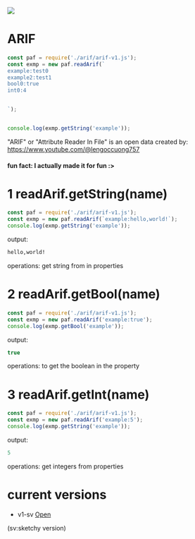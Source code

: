 ![](images/banner)
# ARIF
```javascript
const paf = require('./arif/arif-v1.js');
const exmp = new paf.readArif(`
example:test0
example2:test1
bool0:true
int0:4


`);


console.log(exmp.getString('example'));

```

"ARIF" or "Attribute Reader In File" is an open data created by: https://www.youtube.com/@lengoccuong757

#### fun fact: I actually made it for fun :>

# 1 readArif.getString(name)

```javascript
const paf = require('./arif/arif-v1.js');
const exmp = new paf.readArif(`example:hello,world!`);
console.log(exmp.getString('example'));
```
output:
```txt
hello,world!
```
operations: get string from in properties

# 2 readArif.getBool(name) 
```javascript
const paf = require('./arif/arif-v1.js');
const exmp = new paf.readArif('example:true');
console.log(exmp.getBool('example'));
```
output:
```javascript
true
```
operations: to get the boolean in the property
# 3 readArif.getInt(name)

```javascript 
const paf = require('./arif/arif-v1.js');
const exmp = new paf.readArif('example:5');
console.log(exmp.getString('example'));
```

output:
```javascript
5
```
operations: get integers from properties

# current versions
* v1-sv [Open]('arif/arif-v1.js')

(sv:sketchy version)


